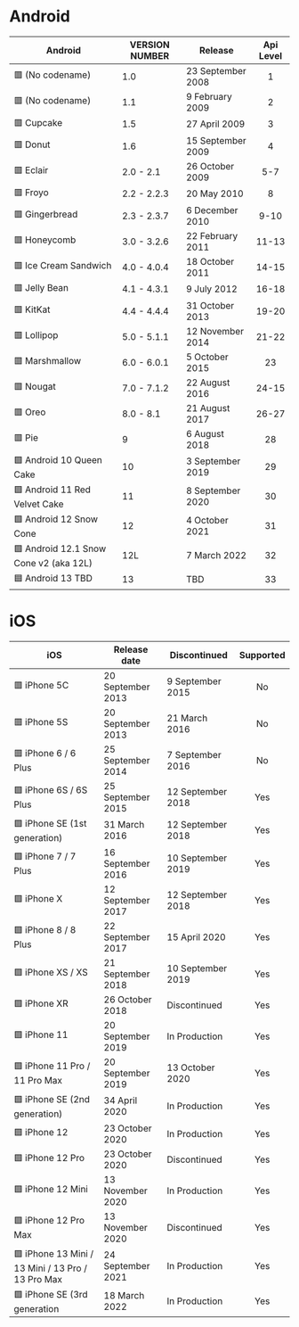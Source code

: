 # Android

| Android | VERSION NUMBER |  Release | Api Level |
| ------ | ------ | ------ |:------: |
| :red_square: (No codename) | 1.0 | 23 September 2008 | 1 |
| :red_square: (No codename) | 1.1 | 9 February 2009 | 2 |
| :red_square: Cupcake | 1.5 | 27 April 2009 | 3 |
| :red_square: Donut | 1.6 | 15 September 2009 | 4 |
| :red_square: Eclair  | 2.0 - 2.1 | 26 October 2009 | 5-7 |
| :red_square: Froyo | 2.2 - 2.2.3 | 20 May 2010 | 8 |
| :red_square: Gingerbread | 2.3 - 2.3.7 | 6 December 2010 | 9-10 |
| :red_square: Honeycomb | 3.0 - 3.2.6 | 22 February 2011 | 11-13 |
| :red_square: Ice Cream Sandwich | 4.0 - 4.0.4 | 18 October 2011 | 14-15 |
| :red_square: Jelly Bean | 4.1 - 4.3.1 | 9 July 2012 | 16-18 |
| :red_square: KitKat | 4.4 - 4.4.4 | 31 October 2013 | 19-20 |
| :red_square: Lollipop | 5.0 - 5.1.1 | 12 November 2014 | 21-22 |
| :red_square: Marshmallow | 6.0 - 6.0.1 | 5 October 2015 | 23 |
| :red_square: Nougat | 7.0 - 7.1.2 | 22 August 2016 | 24-15 |
| :red_square: Oreo | 8.0 - 8.1 | 21 August 2017 | 26-27 |
| :red_square: Pie | 9 | 6 August 2018 | 28 |
| :green_square: Android 10 Queen Cake | 10 | 3 September 2019 | 29 |
| :green_square: Android 11 Red Velvet Cake| 11 | 8 September 2020 | 30 |
| :green_square: Android 12 Snow Cone | 12 | 4 October 2021 | 31 |
| :green_square: Android 12.1 Snow Cone v2 (aka 12L) | 12L | 7 March 2022 | 32 |
| :blue_square: Android 13 TBD | 13 | TBD | 33 |


# iOS

| iOS | Release date | Discontinued | Supported |
| ------ | ------ | ------ |:------: |
| :red_square: iPhone 5C | 20 September 2013 | 9 September 2015 | No |
| :red_square: iPhone 5S | 20 September 2013 | 21 March 2016 | No |
| :red_square: iPhone 6 / 6 Plus | 25 September 2014 | 7 September 2016 | No |
| :green_square: iPhone 6S / 6S Plus | 25 September 2015 | 12 September 2018 | Yes |
| :green_square: iPhone SE (1st generation) | 31 March 2016 | 12 September 2018 | Yes |
| :green_square: iPhone 7 / 7 Plus | 16 September 2016 | 10 September 2019 | Yes |
| :green_square: iPhone X | 12 September 2017 | 12 September 2018 | Yes |
| :green_square: iPhone 8 / 8 Plus | 22 September 2017 | 15 April 2020 | Yes |
| :green_square: iPhone XS / XS | 21 September 2018 | 10 September 2019 | Yes |
| :green_square: iPhone XR | 26 October 2018 | Discontinued | Yes |
| :green_square: iPhone 11 | 20 September 2019 | In Production | Yes |
| :green_square: iPhone 11 Pro / 11 Pro Max | 20 September 2019 | 13 October 2020 | Yes |
| :green_square: iPhone SE (2nd generation) | 34 April 2020 | In Production | Yes |
| :green_square: iPhone 12 | 23 October 2020 | In Production | Yes |
| :green_square: iPhone 12 Pro | 23 October 2020 | Discontinued | Yes |
| :green_square: iPhone 12 Mini | 13 November 2020 | In Production | Yes |
| :green_square: iPhone 12 Pro Max | 13 November 2020 | Discontinued | Yes |
| :green_square: iPhone 13 Mini / 13 Mini / 13 Pro / 13 Pro Max | 24 September 2021 | In Production | Yes |
| :green_square: iPhone SE (3rd generation | 18 March 2022 | In Production | Yes |
